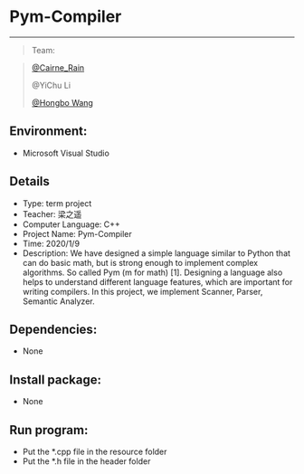 # Pym-Compiler

-----

>  Team: 

>  [@Cairne_Rain](https://github.com/CairneRain)
>
>  @YiChu Li
>
>  [@Hongbo Wang ](https://github.com/BOBWang1117) 
>
>  

## **Environment:**

- Microsoft Visual Studio

  

## **Details**

- Type: term project
- Teacher: 梁之遥
- Computer Language: C++
- Project Name: Pym-Compiler
- Time: 2020/1/9
- Description: We have designed a simple language similar to Python that can do basic math, but is strong enough to implement complex algorithms. So called Pym (m for math) [1]. Designing a language also helps to understand different language features, which are important for writing compilers. In this project, we implement Scanner, Parser, Semantic Analyzer.

## **Dependencies:** 

- None



## **Install package:**

- None




## **Run program:**

- Put the *.cpp file in the resource folder
- Put the *.h file in the header folder




